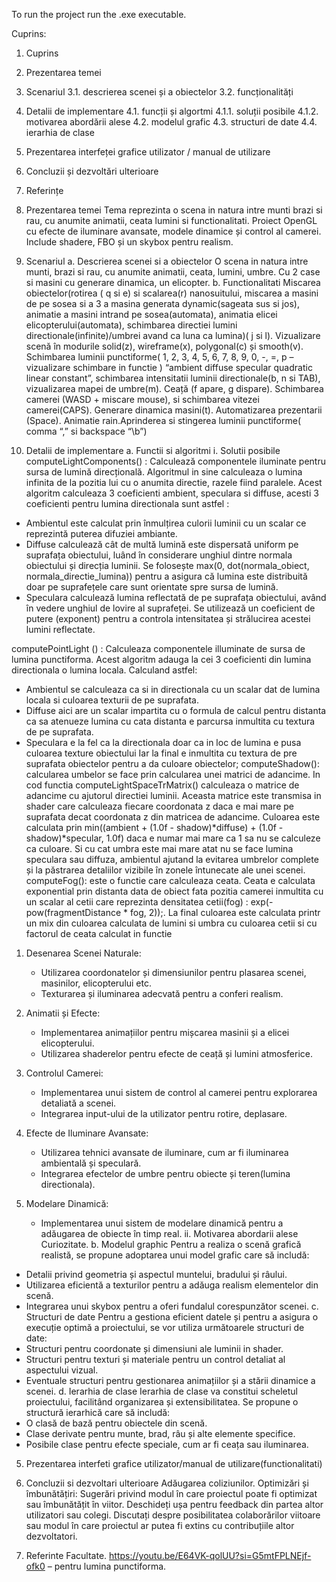 To run the project run the .exe executable.

Cuprins:
1. Cuprins
2. Prezentarea temei
3. Scenariul
    3.1. descrierea scenei și a obiectelor
    3.2. funcționalități
4. Detalii de implementare
    4.1. funcții și algortmi
           4.1.1. soluții posibile
           4.1.2. motivarea abordării alese
    4.2. modelul grafic
    4.3. structuri de date
    4.4. ierarhia de clase
5. Prezentarea interfeței grafice utilizator / manual de utilizare
6. Concluzii și dezvoltări ulterioare
7. Referințe

2.	Prezentarea temei
Tema reprezinta o scena in natura intre munti brazi si rau, cu anumite animatii, ceata lumini si functionalitati. Proiect OpenGL cu efecte de iluminare avansate, modele dinamice și control al camerei. Include shadere, FBO și un skybox pentru realism.
3.	Scenariul
a.	Descrierea scenei si a obiectelor
O scena in natura intre munti, brazi si rau, cu anumite animatii, ceata, lumini, umbre. Cu 2 case si masini cu generare dinamica, un elicopter.
b.	Functionalitati
Miscarea obiectelor(rotirea ( q si e) si scalarea(r) nanosuitului, miscarea a masini de pe sosea si a 3 a masina generata dynamic(sageata sus si jos), animatie a masini intrand pe sosea(automata), animatia elicei elicopterului(automata), schimbarea directiei lumini directionale(infinite)/umbrei avand ca luna ca lumina)( j si l). Vizualizare scenă în modurile solid(z), wireframe(x), polygonal(c) și smooth(v). Schimbarea luminii punctiforme( 1, 2, 3, 4, 5, 6, 7, 8, 9, 0, -, =, p – vizualizare schimbare in functie ) “ambient diffuse specular quadratic linear constant”, schimbarea intensitatii luminii directionale(b, n si TAB), vizualizarea mapei de umbre(m). Ceață (f apare, g dispare). Schimbarea camerei (WASD + miscare mouse), si schimbarea vitezei camerei(CAPS). Generare dinamica masini(t). Automatizarea prezentarii (Space). Animatie rain.Aprinderea si stingerea luminii punctiforme( comma “,” si backspace “\b”)
4.	Detalii de implementare
a.	Functii si algoritmi
i.	Solutii posibile
computeLightComponents() : Calculează componentele iluminate pentru sursa de lumină direcțională. Algoritmul in sine calculeaza o lumina infinita de la pozitia lui cu o anumita directie, razele fiind paralele. Acest algoritm calculeaza 3 coeficienti ambient, speculara si diffuse, acesti 3 coeficienti pentru lumina directionala sunt astfel :
-	Ambientul este calculat prin înmulțirea culorii luminii cu un scalar ce reprezintă puterea difuziei ambiante.
-	Diffuse calculează cât de multă lumină este dispersată uniform pe suprafața obiectului, luând în considerare unghiul dintre normala obiectului și direcția luminii. Se folosește max(0, dot(normala_obiect, normala_directie_lumina)) pentru a asigura că lumina este distribuită doar pe suprafețele care sunt orientate spre sursa de lumină.
-	Speculara calculează lumina reflectată de pe suprafața obiectului, având în vedere unghiul de lovire al suprafeței. Se utilizează un coeficient de putere (exponent) pentru a controla intensitatea și strălucirea acestei lumini reflectate.

computePointLight () : Calculeaza componentele illuminate de sursa de lumina punctiforma. Acest algoritm adauga la cei 3 coeficienti din lumina directionala o lumina locala. Calculand astfel:
-	Ambientul se calculeaza ca si in directionala cu un scalar dat de lumina locala si culoarea texturii de pe suprafata.
-	Diffuse aici are un scalar impartita cu o formula de calcul pentru distanta ca sa atenueze lumina cu cata distanta e parcursa inmultita cu textura de pe suprafata.
-	Speculara e la fel ca la directionala doar ca in loc de lumina e pusa culoarea texture obiectului
Iar la final e inmultita cu textura de pre suprafata obiectelor pentru a da culoare obiectelor;
	computeShadow(): calcularea umbelor se face prin calcularea unei matrici de adancime. In cod functia computeLightSpaceTrMatrix() calculeaza o matrice de adancime cu ajutorul directiei luminii. Aceasta matrice este transmisa in shader care calculeaza fiecare coordonata z daca e mai mare pe suprafata decat coordonata z din matricea de adancime.
Culoarea este calculata prin min((ambient + (1.0f - shadow)*diffuse) + (1.0f - shadow)*specular, 1.0f) daca e numar mai mare ca 1 sa nu se calculeze ca culoare. Si cu cat umbra este mai mare atat nu se face lumina speculara sau diffuza, ambientul ajutand la evitarea umbrelor complete și la păstrarea detaliilor vizibile în zonele întunecate ale unei scenei.
		computeFog(): este o functie care calculeaza ceata. Ceata e calculata exponential prin distanta data de obiect fata pozitia camerei inmultita cu un scalar al cetii care reprezinta densitatea cetii(fog) : exp(-pow(fragmentDistance * fog, 2));.
La final culoarea este calculata printr un mix din culoarea calculata de lumini si umbra cu culoarea cetii si cu factorul de ceata calculat in functie
1. Desenarea Scenei Naturale:
   - Utilizarea coordonatelor și dimensiunilor pentru plasarea scenei, masinilor, elicopterului etc.
   - Texturarea și iluminarea adecvată pentru a conferi realism.

2. Animatii și Efecte:
   - Implementarea animațiilor pentru mișcarea masinii și a elicei elicopterului.
   - Utilizarea shaderelor pentru efecte de ceață și lumini atmosferice.

3. Controlul Camerei:
   - Implementarea unui sistem de control al camerei pentru explorarea detaliată a scenei.
   - Integrarea input-ului de la utilizator pentru rotire, deplasare.

4. Efecte de Iluminare Avansate:
   - Utilizarea tehnici avansate de iluminare, cum ar fi iluminarea ambientală și speculară.
   - Integrarea efectelor de umbre pentru obiecte și teren(lumina directionala).

5. Modelare Dinamică:
   - Implementarea unui sistem de modelare dinamică pentru a adăugarea de obiecte în timp real.
ii.	Motivarea abordarii alese
Curiozitate.
b.	Modelul graphic
Pentru a realiza o scenă grafică realistă, se propune adoptarea unui model grafic care să includă:
- Detalii privind geometria și aspectul muntelui, bradului și râului.
- Utilizarea eficientă a texturilor pentru a adăuga realism elementelor din scenă.
- Integrarea unui skybox pentru a oferi fundalul corespunzător scenei.
c.	Structuri de date
Pentru a gestiona eficient datele și pentru a asigura o execuție optimă a proiectului, se vor utiliza următoarele structuri de date:
- Structuri pentru coordonate și dimensiuni ale luminii in shader.
- Structuri pentru texturi și materiale pentru un control detaliat al aspectului vizual.
- Eventuale structuri pentru gestionarea animațiilor și a stării dinamice a scenei.
d.	Ierarhia de clase
Ierarhia de clase va constitui scheletul proiectului, facilitând organizarea și extensibilitatea. Se propune o structură ierarhică care să includă:
- O clasă de bază pentru obiectele din scenă.
- Clase derivate pentru munte, brad, râu și alte elemente specifice.
- Posibile clase pentru efecte speciale, cum ar fi ceața sau iluminarea.
5.	Prezentarea interfeti grafice utilizator/manual de utilizare(functionalitati)
   
 
 
6.	Concluzii si dezvoltari ulterioare
Adăugarea coliziunilor.
Optimizări și îmbunătățiri: Sugerări privind modul în care proiectul poate fi optimizat sau îmbunătățit în viitor. Deschideți ușa pentru feedback din partea altor utilizatori sau colegi. Discutați despre posibilitatea colaborărilor viitoare sau modul în care proiectul ar putea fi extins cu contribuțiile altor dezvoltatori.
7.	Referinte
Facultate.
https://youtu.be/E64VK-qolUU?si=G5mtFPLNEjf-ofk0 – pentru lumina punctiforma.
